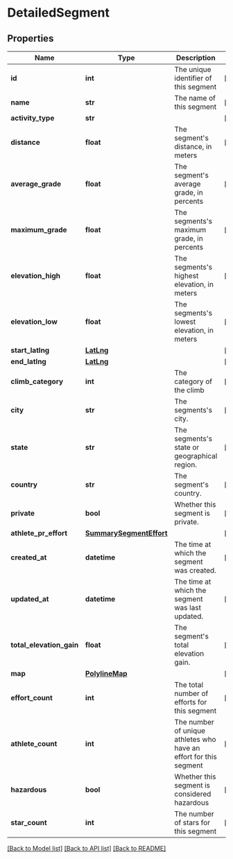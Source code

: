 # DetailedSegment

## Properties
Name | Type | Description | Notes
------------ | ------------- | ------------- | -------------
**id** | **int** | The unique identifier of this segment | [optional] 
**name** | **str** | The name of this segment | [optional] 
**activity_type** | **str** |  | [optional] 
**distance** | **float** | The segment&#39;s distance, in meters | [optional] 
**average_grade** | **float** | The segment&#39;s average grade, in percents | [optional] 
**maximum_grade** | **float** | The segments&#39;s maximum grade, in percents | [optional] 
**elevation_high** | **float** | The segments&#39;s highest elevation, in meters | [optional] 
**elevation_low** | **float** | The segments&#39;s lowest elevation, in meters | [optional] 
**start_latlng** | [**LatLng**](LatLng.md) |  | [optional] 
**end_latlng** | [**LatLng**](LatLng.md) |  | [optional] 
**climb_category** | **int** | The category of the climb | [optional] 
**city** | **str** | The segments&#39;s city. | [optional] 
**state** | **str** | The segments&#39;s state or geographical region. | [optional] 
**country** | **str** | The segment&#39;s country. | [optional] 
**private** | **bool** | Whether this segment is private. | [optional] 
**athlete_pr_effort** | [**SummarySegmentEffort**](SummarySegmentEffort.md) |  | [optional] 
**created_at** | **datetime** | The time at which the segment was created. | [optional] 
**updated_at** | **datetime** | The time at which the segment was last updated. | [optional] 
**total_elevation_gain** | **float** | The segment&#39;s total elevation gain. | [optional] 
**map** | [**PolylineMap**](PolylineMap.md) |  | [optional] 
**effort_count** | **int** | The total number of efforts for this segment | [optional] 
**athlete_count** | **int** | The number of unique athletes who have an effort for this segment | [optional] 
**hazardous** | **bool** | Whether this segment is considered hazardous | [optional] 
**star_count** | **int** | The number of stars for this segment | [optional] 

[[Back to Model list]](../README.md#documentation-for-models) [[Back to API list]](../README.md#documentation-for-api-endpoints) [[Back to README]](../README.md)


